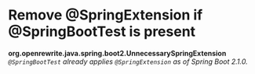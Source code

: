# Remove @SpringExtension if @SpringBootTest is present

**org.openrewrite.java.spring.boot2.UnnecessarySpringExtension**  
_`@SpringBootTest` already applies `@SpringExtension` as of Spring Boot 2.1.0._

